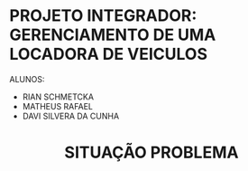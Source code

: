 # PROJETO INTEGRADOR: GERENCIAMENTO DE UMA LOCADORA DE VEICULOS

ALUNOS: 
- RIAN SCHMETCKA
- MATHEUS RAFAEL
- DAVI SILVERA DA CUNHA 

# <h1 align="center">SITUAÇÃO PROBLEMA</h1>
